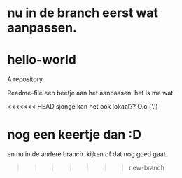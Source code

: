 # nu in de branch eerst wat aanpassen.

# hello-world
A repository.

Readme-file een beetje aan het aanpassen. het is me wat.

<<<<<<< HEAD
sjonge kan het ook lokaal?? O.o ('.')

nog een keertje dan :D
=======
en nu in de andere branch. kijken of dat nog goed gaat.
>>>>>>> new-branch
